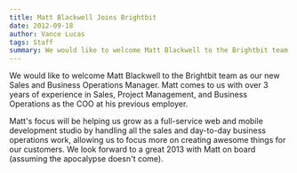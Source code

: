 ```yaml
---
title: Matt Blackwell Joins Brightbit
date: 2012-09-18
author: Vance Lucas
tags: Staff
summary: We would like to welcome Matt Blackwell to the Brightbit team as our new Sales and Business Operations Manager.
---
```


We would like to welcome Matt Blackwell to the Brightbit team as our new
Sales and Business Operations Manager. Matt comes to us with over 3
years of experience in Sales, Project Management, and Business
Operations as the COO at his previous employer.

Matt's focus will be helping us grow as a full-service web and mobile
development studio by handling all the sales and day-to-day business
operations work, allowing us to focus more on creating awesome things
for our customers. We look forward to a great 2013 with Matt on board
(assuming the apocalypse doesn't come).
